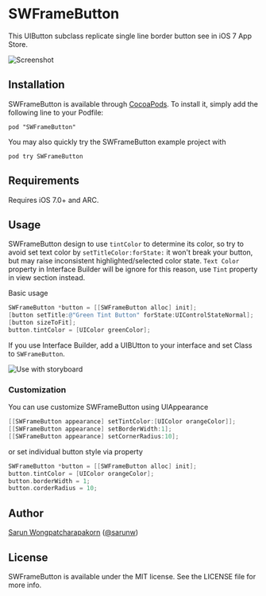 # SWFrameButton

This UIButton subclass replicate single line border button see in iOS 7 App Store.

![Screenshot](/Documentation/Images/demo.gif)

## Installation

SWFrameButton is available through [CocoaPods](http://cocoapods.org). To install
it, simply add the following line to your Podfile:

    pod "SWFrameButton"

You may also quickly try the SWFrameButton example project with

    pod try SWFrameButton

## Requirements

Requires iOS 7.0+ and ARC.

## Usage

SWFrameButton design to use `tintColor` to determine its color, so try to avoid set text color by `setTitleColor:forState:` it won't break your button, but may raise inconsistent highlighted/selected color state. `Text Color` property in Interface Builder will be ignore for this reason, use `Tint` property in view section instead.

Basic usage
```objective-c
SWFrameButton *button = [[SWFrameButton alloc] init];
[button setTitle:@"Green Tint Button" forState:UIControlStateNormal];
[button sizeToFit];
button.tintColor = [UIColor greenColor];
```

If you use Interface Builder, add a UIBUtton to your interface and set Class to `SWFrameButton`.

![Use with storyboard](/Documentation/Images/use-with-storyboard.png)

### Customization
You can use customize SWFrameButton using UIAppearance
```objective-c
[[SWFrameButton appearance] setTintColor:[UIColor orangeColor]];
[[SWFrameButton appearance] setBorderWidth:1];
[[SWFrameButton appearance] setCornerRadius:10];
```
or set individual button style via property
```objective-c
SWFrameButton *button = [[SWFrameButton alloc] init];
button.tintColor = [UIColor orangeColor];
button.borderWidth = 1;
button.corderRadius = 10;
```

## Author

[Sarun Wongpatcharapakorn](https://github.com/sarunw) ([@sarunw](https://twitter.com/sarunw))

## License

SWFrameButton is available under the MIT license. See the LICENSE file for more info.
